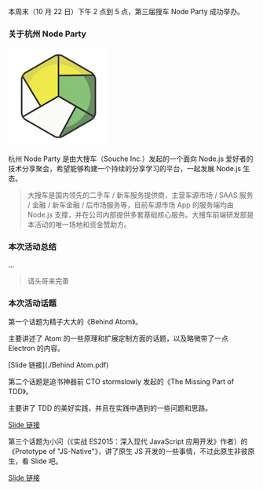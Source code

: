 本周末（10 月 22 日）下午 2 点到 5 点，第三届搜车 Node Party 成功举办。

### 关于杭州 Node Party

![](../logo.png)

杭州 Node Party 是由大搜车（Souche Inc.）发起的一个面向 Node.js 爱好者的技术分享聚会，希望能够构建一个持续的分享学习的平台，一起发展 Node.js 生态。

> 大搜车是国内领先的二手车 / 新车服务提供商，主营车源市场 / SAAS 服务 / 金融 / 新车金融 / 后市场服务等，目前车源市场 App 的服务端均由 Node.js 支撑，并在公司内部提供多套基础核心服务。大搜车前端研发部是本活动的唯一场地和资金赞助方。

### 本次活动总结

...

> 请头哥来完善

### 本次活动话题

第一个话题为精子大大的《Behind Atom》。

主要讲述了 Atom 的一些原理和扩展定制方面的话题，以及略微带了一点 Electron 的内容。

[Slide 链接](./Behind Atom.pdf)

第二个话题是追书神器前 CTO stormslowly 发起的《The Missing Part of TDD》。

主要讲了 TDD 的美好实践，并且在实践中遇到的一些问题和思路。

[Slide 链接](#) 

第三个话题为小问（《实战 ES2015：深入现代 JavaScript 应用开发》作者）的《Prototype of "JS-Native"》，讲了原生 JS 开发的一些事情，不过此原生非彼原生，看 Slide 吧。

[Slide 链接](#)
